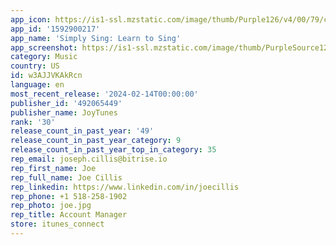 ```yaml
---
app_icon: https://is1-ssl.mzstatic.com/image/thumb/Purple126/v4/00/79/cd/0079cd83-67a8-3660-b488-a21bf2e37874/AppIcon-new-0-0-1x_U007emarketing-0-6-0-sRGB-85-220.png/1024x1024bb.png
app_id: '1592900217'
app_name: 'Simply Sing: Learn to Sing'
app_screenshot: https://is1-ssl.mzstatic.com/image/thumb/PurpleSource122/v4/27/d3/9b/27d39b76-08a0-4e7c-7321-078084668db4/70c43c49-01c5-41e1-b4c4-ee99c37a3c2a_01.jpg/1242x2688bb.png
category: Music
country: US
id: w3AJJVKAkRcn
language: en
most_recent_release: '2024-02-14T00:00:00'
publisher_id: '492065449'
publisher_name: JoyTunes
rank: '30'
release_count_in_past_year: '49'
release_count_in_past_year_category: 9
release_count_in_past_year_top_in_category: 35
rep_email: joseph.cillis@bitrise.io
rep_first_name: Joe
rep_full_name: Joe Cillis
rep_linkedin: https://www.linkedin.com/in/joecillis
rep_phone: +1 518-258-1902
rep_photo: joe.jpg
rep_title: Account Manager
store: itunes_connect
---
```

